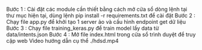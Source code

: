 Bước 1 : Cài đặt các module cần thiết bằng cách mở cửa sổ dòng lệnh tại thư mục hiện tại, dùng lệnh pip install -r requirements.txt để cài đặt
Bước 2 : Chạy file app.py để khởi tạo 1 server ảo và cấu hình endpoint get dữ liệu
Bước 3 : Chạy file training_keras.py để train model lấy data từ data/intents.json
Bước 4 : Mở file index.html trong cửa sổ trình duyệt để truy cập web
Video hướng dẫn cụ thể ./hdsd.mp4